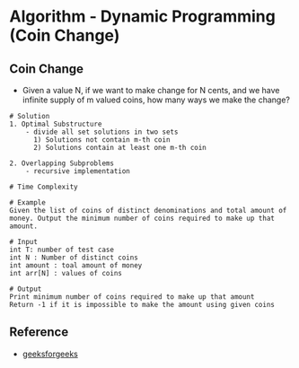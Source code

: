 # Algorithm - Dynamic Programming (Coin Change)

## Coin Change
* Given a value N, if we want to make change for N cents, and we have infinite supply of m valued coins, how many ways we make the change?
```shell
# Solution
1. Optimal Substructure
    - divide all set solutions in two sets
      1) Solutions not contain m-th coin
      2) Solutions contain at least one m-th coin

2. Overlapping Subproblems
    - recursive implementation

# Time Complexity
```
```shell
# Example
Given the list of coins of distinct denominations and total amount of money. Output the minimum number of coins required to make up that amount.

# Input
int T: number of test case
int N : Number of distinct coins
int amount : toal amount of money
int arr[N] : values of coins

# Output
Print minimum number of coins required to make up that amount
Return -1 if it is impossible to make the amount using given coins
```
## Reference
* [geeksforgeeks](http://www.geeksforgeeks.org/dynamic-programming-set-7-coin-change/)
